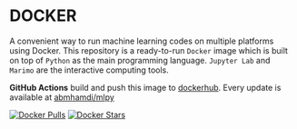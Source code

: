 # DOCKER

A convenient way to run machine learning codes on multiple platforms using Docker. This repository is a ready-to-run `Docker` image which is built on top of `Python` as the main programming language. `Jupyter Lab` and ` Marimo` are the interactive computing tools.

**GitHub Actions** build and push this image to [dockerhub](https://hub.docker.com/). Every update is available at [abmhamdi/mlpy](https://hub.docker.com/repository/docker/abmhamdi/mlpy)

[![Docker Pulls](https://img.shields.io/docker/pulls/abmhamdi/mlpy)](https://hub.docker.com/r/abmhamdi/mlpy)
[![Docker Stars](https://img.shields.io/docker/stars/abmhamdi/mlpy)](https://hub.docker.com/r/abmhamdi/mlpy)
